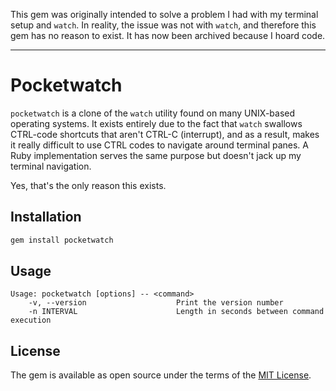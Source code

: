 This gem was originally intended to solve a problem I had with my terminal setup and `watch`. In reality, the issue was not with `watch`, and therefore this gem has no reason to exist. It has now been archived because I hoard code.

<hr>

# Pocketwatch

`pocketwatch` is a clone of the `watch` utility found on many UNIX-based operating systems. It exists entirely due to the fact that `watch` swallows CTRL-code shortcuts that aren't CTRL-C (interrupt), and as a result, makes it really difficult to use CTRL codes to navigate around terminal panes. A Ruby implementation serves the same purpose but doesn't jack up my terminal navigation.

Yes, that's the only reason this exists.

## Installation

```bash
gem install pocketwatch
```

## Usage

```
Usage: pocketwatch [options] -- <command>
    -v, --version                    Print the version number
    -n INTERVAL                      Length in seconds between command execution
```

## License

The gem is available as open source under the terms of the [MIT License](https://opensource.org/licenses/MIT).
